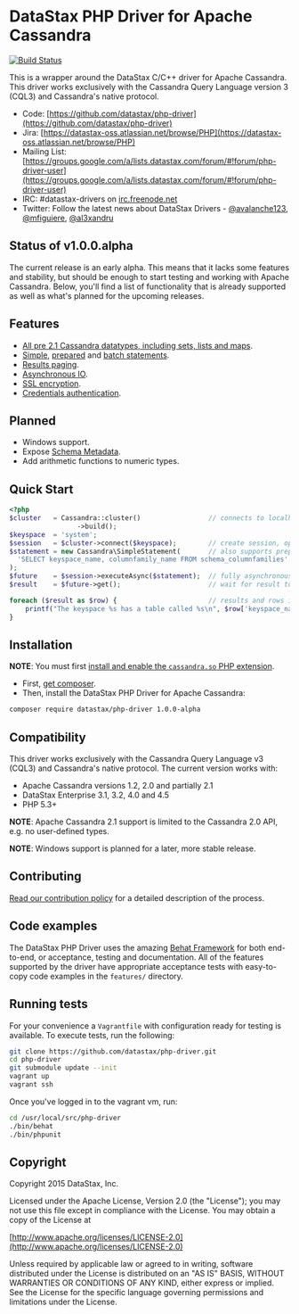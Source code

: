 # DataStax PHP Driver for Apache Cassandra

[![Build Status](https://travis-ci.org/datastax/php-driver.svg)](https://travis-ci.org/datastax/php-driver)

This is a wrapper around the DataStax C/C++ driver for Apache Cassandra. This
driver works exclusively with the Cassandra Query Language version 3 (CQL3) and
Cassandra's native protocol.

* Code: [https://github.com/datastax/php-driver](https://github.com/datastax/php-driver)
* Jira: [https://datastax-oss.atlassian.net/browse/PHP](https://datastax-oss.atlassian.net/browse/PHP)
* Mailing List: [https://groups.google.com/a/lists.datastax.com/forum/#!forum/php-driver-user](https://groups.google.com/a/lists.datastax.com/forum/#!forum/php-driver-user)
* IRC: #datastax-drivers on [irc.freenode.net](http://freenode.net>)
* Twitter: Follow the latest news about DataStax Drivers - [@avalanche123](http://twitter.com/avalanche123), [@mfiguiere](http://twitter.com/mfiguiere), [@al3xandru](https://twitter.com/al3xandru)

## Status of v1.0.0.alpha

The current release is an early alpha. This means that it lacks some features
and stability, but should be enough to start testing and working with Apache
Cassandra. Below, you'll find a list of functionality that is already supported
as well as what's planned for the upcoming releases.

## Features

* [All pre 2.1 Cassandra datatypes, including sets, lists and maps](features/datatypes.feature).
* [Simple](features/simple_statements.feature), [prepared](features/prepared_statements.feature) and [batch statements](features/batch_statements.feature).
* [Results paging](features/result_paging.feature).
* [Asynchronous IO](src/Cassandra/Session.php#L24-L35).
* [SSL encryption](features/ssl_encryption.feature).
* [Credentials authentication](src/Cassandra/Cluster/Builder.php#L312-L320).

## Planned

* Windows support.
* Expose [Schema Metadata](http://datastax.github.io/cpp-driver/api/struct_cass_session/#1afc51badec695483e4cde43ae0fc1e876).
* Add arithmetic functions to numeric types.

## Quick Start

```php
<?php
$cluster   = Cassandra::cluster()                 // connects to localhost by default
                 ->build();
$keyspace  = 'system';
$session   = $cluster->connect($keyspace);        // create session, optionally scoped to a keyspace
$statement = new Cassandra\SimpleStatement(       // also supports prepared and batch statements
  'SELECT keyspace_name, columnfamily_name FROM schema_columnfamilies'
);
$future    = $session->executeAsync($statement);  // fully asynchronous and easy parallel execution
$result    = $future->get();                      // wait for result to become available, optionally set a timeout

foreach ($result as $row) {                       // results and rows implement Iterator, Countable and ArrayAccess
    printf("The keyspace %s has a table called %s\n", $row['keyspace_name'], $row['columnfamily_name']);
}
```

## Installation

**NOTE**: You must first [install and enable the `cassandra.so` PHP extension](ext/README.md).

* First, [get composer](https://getcomposer.org/).
* Then, install the DataStax PHP Driver for Apache Cassandra:

```bash
composer require datastax/php-driver 1.0.0-alpha
```

## Compatibility

This driver works exclusively with the Cassandra Query Language v3 (CQL3) and
Cassandra's native protocol. The current version works with:

* Apache Cassandra versions 1.2, 2.0 and partially 2.1
* DataStax Enterprise 3.1, 3.2, 4.0 and 4.5
* PHP 5.3+

__NOTE__: Apache Cassandra 2.1 support is limited to the Cassandra 2.0 API, e.g. no user-defined types.

__NOTE__: Windows support is planned for a later, more stable release.

## Contributing

[Read our contribution policy](CONTRIBUTING.md) for a detailed description of the process.

## Code examples

The DataStax PHP Driver uses the amazing [Behat Framework](http://docs.behat.org/)
for both end-to-end, or acceptance, testing and documentation. All of the features
supported by the driver have appropriate acceptance tests with easy-to-copy code
examples in the `features/` directory.

## Running tests

For your convenience a `Vagrantfile` with configuration ready for testing is
available. To execute tests, run the following:

```bash
git clone https://github.com/datastax/php-driver.git
cd php-driver
git submodule update --init
vagrant up
vagrant ssh
```

Once you've logged in to the vagrant vm, run:

```bash
cd /usr/local/src/php-driver
./bin/behat
./bin/phpunit
```
## Copyright

Copyright 2015 DataStax, Inc.

Licensed under the Apache License, Version 2.0 (the "License"); you may not use this file except in compliance with the License. You may obtain a copy of the License at

[http://www.apache.org/licenses/LICENSE-2.0](http://www.apache.org/licenses/LICENSE-2.0)

Unless required by applicable law or agreed to in writing, software distributed under the License is distributed on an "AS IS" BASIS, WITHOUT WARRANTIES OR CONDITIONS OF ANY KIND, either express or implied. See the License for the specific language governing permissions and limitations under the License.
